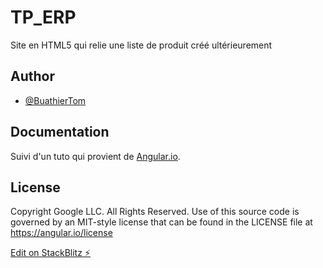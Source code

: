 # TP_ERP

Site en HTML5 qui relie une liste de produit créé ultérieurement

## Author

- [@BuathierTom](https://www.github.com/BuathierTom)

## Documentation

Suivi d'un tuto qui provient de [Angular.io](https://angular.io/start).

## License
Copyright Google LLC. All Rights Reserved.
Use of this source code is governed by an MIT-style license that
can be found in the LICENSE file at https://angular.io/license

[Edit on StackBlitz ⚡️](https://stackblitz.com/edit/angular-sq2jb2-d7cfkk)
